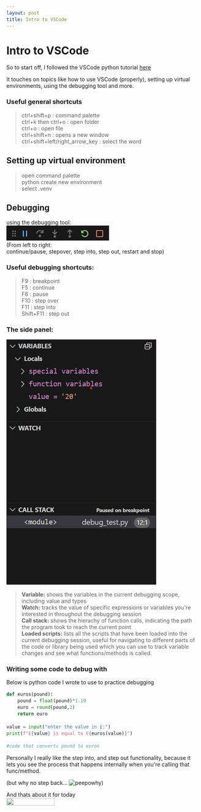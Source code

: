 ```yaml
---
layout: post
title: Intro to VSCode
---
```


# Intro to VSCode
So to start off, I followed the VSCode python tutorial <a href="https://code.visualstudio.com/docs/python/python-tutorial" target="_blank">here</a>

It touches on topics like how to use VSCode (properly), setting up virtual environments, using the debugging tool and more.

### **Useful general shortcuts**  
> ctrl+shift+p : command palette    
> ctrl+k then ctrl+o : open folder  
> ctrl+o : open file    
> ctrl+shift+n : opens a new window     
> ctrl+shift+left/right_arrow_key : select the word

## Setting up virtual environment

> open command palette    
> python create new environment     
> select .venv

## Debugging
using the debugging tool:     
![debugging tool bar](/images/debugging%20tool%20bar.png)   
(From left to right:     
continue/pause, stepover, step into, step out, restart and stop) 

### **Useful debugging shortcuts:**    
> F9 : breakpoint   
> F5 : continue     
> F6 : pause    
> F10 : step over   
> F11 : step into   
> Shift+F11 : step out  

### The side panel:

![sidepanel](/images/debugging_sidebar.png)

> **Variable:** shows the variables in the current debugging scope, including value and types  
> **Watch:** tracks the value of specific expressions or variables you're interested in throughout the debugging session        
> **Call stack:** shows the hierachy of function calls, indicating the path the program took to reach the current point          
> **Loaded scripts:** lists all the scripts that have been loaded into the current debugging session, useful for navigating to different parts of the code or library being used
which you can use to track variable changes and see what functions/methods is called.   

### Writing some code to debug with
Below is python code I wrote to use to practice debugging 

```python
def euros(pound):
    pound = float(pound)*1.19
    euro = round(pound,2)
    return euro

value = input("enter the value in £:")
print(f"£{value} is equal to €{euros(value)}")

#code that converts pound to euros
```

Personally I really like the step into, and step out functionality, because it lets you see the process that happens internally when you're calling that func/method.   

(but why no step back... <img src= "https://shiyingwucl.github.io/blob/posts/images/PeepoWhy.png" alt="peepowhy" width="25" >)

And thats about it for today    
<img src="https://tenor.com/en-GB/view/sad-cat-sunakook-tired-exhausted-gif-10606272476729293300.gif" width="50%" height="50%" />